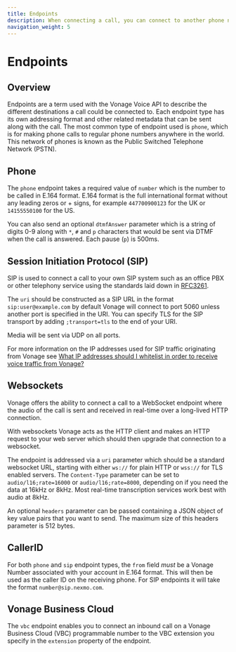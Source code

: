 ```yaml
---
title: Endpoints
description: When connecting a call, you can connect to another phone number, a `sip` endpoint or a `websocket`. These are known as endpoints.
navigation_weight: 5
---
```


# Endpoints

## Overview

Endpoints are a term used with the Vonage Voice API to describe the different destinations a call could be connected to. Each endpoint type has its own addressing format and other related metadata that can be sent along with the call. The most common type of endpoint used is `phone`, which is for making phone calls to regular phone numbers anywhere in the world. This network of phones is known as the Public Switched Telephone Network (PSTN).

## Phone

The `phone` endpoint takes a required value of `number` which is the number to be called in E.164 format. E.164 format is the full international format without any leading zeros or + signs, for example `447700900123` for the UK or `14155550100` for the US.

You can also send an optional `dtmfAnswer` parameter which is a string of digits 0-9 along with `*`, `#` and `p` characters that would be sent via DTMF when the call is answered. Each pause (`p`) is 500ms.

## Session Initiation Protocol (SIP)

SIP is used to connect a call to your own SIP system such as an office PBX or other telephony service using the standards laid down in [RFC3261](https://tools.ietf.org/html/rfc3261).

The `uri` should be constructed as a SIP URL in the format `sip:user@example.com` by default Vonage will connect to port 5060 unless another port is specified in the URI. You can specify TLS for the SIP transport by adding `;transport=tls` to the end of your URI.

Media will be sent via UDP on all ports.

For more information on the IP addresses used for SIP traffic originating from Vonage see [What IP addresses should I whitelist in order to receive voice traffic from Vonage?](https://help.nexmo.com/hc/en-us/articles/115004859247-What-IP-addresses-should-I-whitelist-in-order-to-receive-voice-traffic-from-Nexmo-)

## Websockets

Vonage offers the ability to connect a call to a WebSocket endpoint where the audio of the call is sent and received in real-time over a long-lived HTTP connection.

With websockets Vonage acts as the HTTP client and makes an HTTP request to your web server which should then upgrade that connection to a websocket.

The endpoint is addressed via a `uri` parameter which should be a standard websocket URL, starting with either `ws://` for plain HTTP or `wss://` for TLS enabled servers. The `Content-Type` parameter can be set to `audio/l16;rate=16000` or `audio/l16;rate=8000`, depending on if you need the data at 16kHz or 8kHz. Most real-time transcription services work best with audio at 8kHz.

An optional `headers` parameter can be passed containing a JSON object of key value pairs that you want to send.  The maximum size of this headers parameter is 512 bytes.

## CallerID

For both `phone` and `sip` endpoint types, the `from` field *must* be a Vonage Number associated with your account in E.164 format. This will then be used as the caller ID on the receiving phone. For SIP endpoints it will take the format `number@sip.nexmo.com`.

## Vonage Business Cloud

The `vbc` endpoint enables you to connect an inbound call on a Vonage Business Cloud (VBC) programmable number to the VBC extension you specify in the `extension` property of the endpoint.
